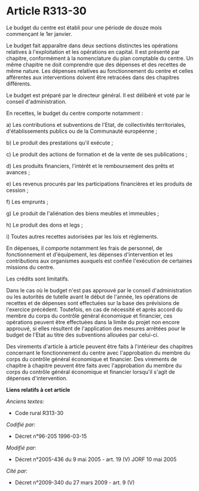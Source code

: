 # Article R313-30

Le budget du centre est établi pour une période de douze mois commençant le 1er janvier.

Le budget fait apparaître dans deux sections distinctes les opérations relatives à l'exploitation et les opérations en
capital. Il est présenté par chapitre, conformément à la nomenclature du plan comptable du centre. Un même chapitre ne doit
comprendre que des dépenses et des recettes de même nature. Les dépenses relatives au fonctionnement du centre et celles
afférentes aux interventions doivent être retracées dans des chapitres différents.

Le budget est préparé par le directeur général. Il est délibéré et voté par le conseil d'administration.

En recettes, le budget du centre comporte notamment :

a) Les contributions et subventions de l'Etat, de collectivités territoriales, d'établissements publics ou de la Communauté
européenne ;

b) Le produit des prestations qu'il exécute ;

c) Le produit des actions de formation et de la vente de ses publications ;

d) Les produits financiers, l'intérêt et le remboursement des prêts et avances ;

e) Les revenus procurés par les participations financières et les produits de cession ;

f) Les emprunts ;

g) Le produit de l'aliénation des biens meubles et immeubles ;

h) Le produit des dons et legs ;

i) Toutes autres recettes autorisées par les lois et règlements.

En dépenses, il comporte notamment les frais de personnel, de fonctionnement et d'équipement, les dépenses d'intervention et
les contributions aux organismes auxquels est confiée l'exécution de certaines missions du centre.

Les crédits sont limitatifs.

Dans le cas où le budget n'est pas approuvé par le conseil d'administration ou les autorités de tutelle avant le début de
l'année, les opérations de recettes et de dépenses sont effectuées sur la base des prévisions de l'exercice précédent.
Toutefois, en cas de nécessité et après accord du membre du corps du contrôle général économique et financier, ces opérations
peuvent être effectuées dans la limite du projet non encore approuvé, si elles résultent de l'application des mesures
arrêtées pour le budget de l'Etat au titre des subventions allouées par celui-ci.

Des virements d'article à article peuvent être faits à l'intérieur des chapitres concernant le fonctionnement du centre avec
l'approbation du membre du corps du contrôle général économique et financier. Des virements de chapitre à chapitre peuvent
être faits avec l'approbation du membre du corps du contrôle général économique et financier lorsqu'il s'agit de dépenses
d'intervention.

**Liens relatifs à cet article**

_Anciens textes_:

  - Code rural R313-30

_Codifié par_:

  - Décret n°96-205 1996-03-15

_Modifié par_:

  - Décret n°2005-436 du 9 mai 2005 - art. 19 (V) JORF 10 mai 2005

_Cité par_:

  - Décret n°2009-340 du 27 mars 2009 - art. 9 (V)
